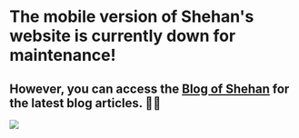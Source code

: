 # The mobile version of Shehan's website is currently down for maintenance!
## However, you can access the [Blog of Shehan](https://blog.shehansanjula.dev) for the latest blog articles. 🐱‍💻
<img src="https://res.cloudinary.com/shehansanjula-cdn/image/upload/v1633097125/blog/Blog_of_Shehan_Page_Maintenance.png">

